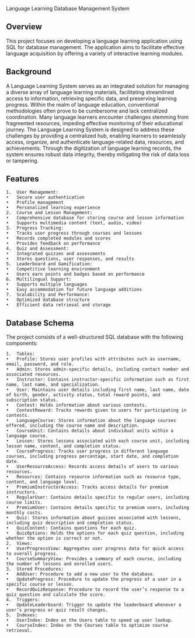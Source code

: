Language Learning Database Management System
## Overview

This project focuses on developing a language learning application using SQL for database management. The application aims to facilitate effective language acquisition by offering a variety of interactive learning modules.

## Background

A Language Learning System serves as an integrated solution for managing a diverse array of language learning materials, facilitating streamlined access to information, retrieving specific data, and preserving learning progress. Within the realm of language education, conventional methodologies often prove to be cumbersome and lack centralized coordination. Many language learners encounter challenges stemming from fragmented resources, impeding effective monitoring of their educational journey. The Language Learning System is designed to address these challenges by providing a centralized hub, enabling learners to seamlessly access, organize, and authenticate language-related data, resources, and achievements. Through the digitization of language learning records, the system ensures robust data integrity, thereby mitigating the risk of data loss or tampering.

## Features

	1.	User Management:
	•	Secure user authentication
	•	Profile management
	•	Personalized learning experience
	2.	Course and Lesson Management:
	•	Comprehensive database for storing course and lesson information
	•	Supports multimedia content (text, audio, video)
	3.	Progress Tracking:
	•	Tracks user progress through courses and lessons
	•	Records completed modules and scores
	•	Provides feedback on performance
	4.	Quiz and Assessment:
	•	Integrated quizzes and assessments
	•	Stores questions, user responses, and results
	5.	Leaderboard and Gamification:
	•	Competitive learning environment
	•	Users earn points and badges based on performance
	6.	Multilingual Support:
	•	Supports multiple languages
	•	Easy accommodation for future language additions
	7.	Scalability and Performance:
	•	Optimized database structure
	•	Efficient data retrieval and storage

## Database Schema

The project consists of a well-structured SQL database with the following components:

	1.	Tables:
	•	Profile: Stores user profiles with attributes such as username, email, password, and role.
	•	Admin: Stores admin-specific details, including contact number and associated resources.
	•	Instructor: Contains instructor-specific information such as first name, last name, and specialization.
	•	User: Maintains user details including first name, last name, date of birth, gender, activity status, total reward points, and subscription status.
	•	Contest: Holds information about various contests.
	•	ContestReward: Tracks rewards given to users for participating in contests.
	•	LanguageCourse: Stores information about the language courses offered, including the course name and description.
	•	CourseUnit: Contains details about individual units within a language course.
	•	Lesson: Stores lessons associated with each course unit, including lesson name, content, and completion status.
	•	CourseProgress: Tracks user progress in different language courses, including progress percentage, start date, and completion date.
	•	UserResourceAccess: Records access details of users to various resources.
	•	Resources: Contains resource information such as resource type, content, and language level.
	•	PremiumInstructorAccess: Tracks access details for premium instructors.
	•	RegularUser: Contains details specific to regular users, including course limits.
	•	PremiumUser: Contains details specific to premium users, including monthly costs.
	•	Quiz: Stores information about quizzes associated with lessons, including quiz description and completion status.
	•	QuizContent: Contains questions for each quiz.
	•	QuizOptions: Holds the options for each quiz question, including whether the option is correct or not.
	2.	Views:
	•	UserProgressView: Aggregates user progress data for quick access to overall progress.
	•	CourseSummaryView: Provides a summary of each course, including the number of lessons and enrolled users.
	3.	Stored Procedures:
	•	AddUser: Procedure to add a new user to the database.
	•	UpdateProgress: Procedure to update the progress of a user in a specific course or lesson.
	•	RecordQuizResponse: Procedure to record the user’s response to a quiz question and calculate the score.
	4.	Triggers:
	•	UpdateLeaderboard: Trigger to update the leaderboard whenever a user’s progress or quiz result changes.
	5.	Indexes:
	•	UserIndex: Index on the Users table to speed up user lookup.
	•	CourseIndex: Index on the Courses table to optimize course retrieval.
